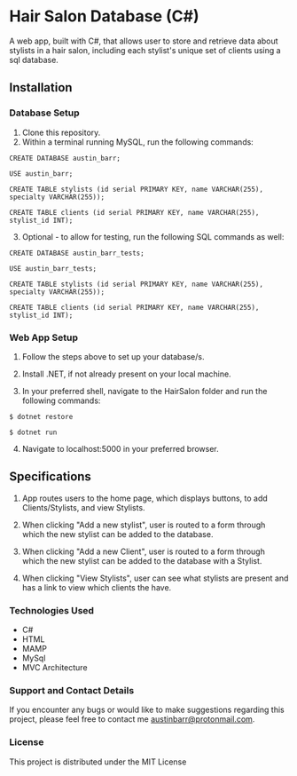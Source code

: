 # Hair Salon Database (C#)

A web app, built with C#, that allows user to store and retrieve data about stylists in a hair salon, including each stylist's unique set of clients using a sql database.

## Installation

### Database Setup

1. Clone this repository.
2. Within a terminal running MySQL, run the following commands:

 ```
 CREATE DATABASE austin_barr;
 ```

 ```
 USE austin_barr;
 ```

 ```
 CREATE TABLE stylists (id serial PRIMARY KEY, name VARCHAR(255), specialty VARCHAR(255));
 ```

 ```
 CREATE TABLE clients (id serial PRIMARY KEY, name VARCHAR(255), stylist_id INT);
 ```


3. Optional - to allow for testing, run the following SQL commands as well:

 ```
 CREATE DATABASE austin_barr_tests;
 ```

 ```
 USE austin_barr_tests;
 ```


 ```
 CREATE TABLE stylists (id serial PRIMARY KEY, name VARCHAR(255), specialty VARCHAR(255));
 ```


 ```
 CREATE TABLE clients (id serial PRIMARY KEY, name VARCHAR(255), stylist_id INT);
 ```


### Web App Setup

1. Follow the steps above to set up your database/s.
2. Install .NET, if not already present on your local machine.

3. In your preferred shell, navigate to the HairSalon folder and run the following commands:

 ```
 $ dotnet restore
 ```

 ```
 $ dotnet run
 ```

4. Navigate to localhost:5000 in your preferred browser.

## Specifications

1. App routes users to the home page, which displays buttons, to add Clients/Stylists, and view Stylists.

2. When clicking "Add a new stylist", user is routed to a form through which the new stylist can be added to the database.

3. When clicking "Add a new Client", user is routed to a form through which the new stylist can be added to the database with a Stylist.

4. When clicking "View Stylists", user can see what stylists are present and has a link to view which clients the have.

### Technologies Used

* C#
* HTML
* MAMP
* MySql
* MVC Architecture

### Support and Contact Details
If you encounter any bugs or would like to make suggestions regarding this project, please feel free to contact me austinbarr@protonmail.com.


### License

This project is distributed under the MIT License
